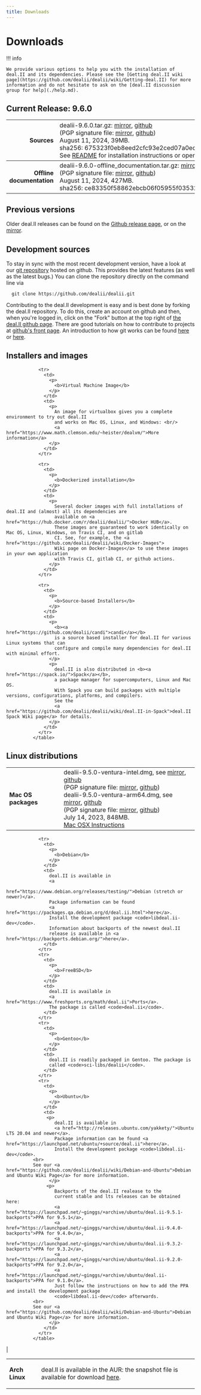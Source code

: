 ```yaml
---
title: Downloads
---
```


Downloads
======

!!! info

    We provide various options to help you with the installation of deal.II and its dependencies. Please see the [Getting deal.II wiki page](https://github.com/dealii/dealii/wiki/Getting-deal.II) for more information and do not hesitate to ask on the [deal.II discussion group for help](./help.md).


Current Release: 9.6.0
----------------------

Sources |   <span style="font-weight:normal">dealii-9.6.0.tar.gz:  [mirror](downloads/dealii-9.6.0.tar.gz), [github](https://github.com/dealii/dealii/releases/download/v9.6.0/dealii-9.6.0.tar.gz) <br> (PGP signature file: [mirror](downloads/dealii-9.6.0.tar.gz.asc), [github]("https://github.com/dealii/dealii/releases/download/v9.6.0/dealii-9.6.0.tar.gz.asc")) <br> August 11, 2024, 39MB. <br> sha256: 675323f0eb8eed2cfc93e2ced07a0ec5727c6a566ff9e7786c01a2ddcde17bed  <br> See [README](/9.6.0/readme.html) for installation instructions or open <code>doc/readme.html</code> after unpacking </span>|
-----------: |:-------------| 
<strong>Offline documentation</strong>      | dealii-9.6.0-offline_documentation.tar.gz: [mirror](downloads/dealii-9.6.0-offline_documentation.tar.gz), [github](https://github.com/dealii/dealii/releases/download/v9.6.0/dealii-9.6.0-offline_documentation.tar.gz) <br>  (PGP signature file: [mirror](downloads/dealii-9.6.0-offline_documentation.tar.gz.asc), [github](https://github.com/dealii/dealii/releases/download/v9.6.0/dealii-9.6.0-offline_documentation.tar.gz.asc)) <br>   August 11, 2024, 427MB. <br> sha256:&nbsp;ce83350f58862ebcb06f05955f03532a93695b0f7cffe772ccee2386d12a4e90 | 

Previous versions
-----------------

  Older deal.II releases can be found on the
                <a href="https://github.com/dealii/dealii/releases">Github release page</a>,
                or on the
                <a href="downloads/">mirror</a>.


Development sources
-------------------

 To stay in sync with the most recent development version,
                have a look at our
                <a href="https://github.com/dealii/dealii">git repository</a>
                hosted on github. This provides the latest features (as well
                as the latest bugs.)
                You can clone the repository directly on the command line via
```
  git clone https://github.com/dealii/dealii.git
```
 Contributing to the deal.II development is easy and is best done
                by forking the deal.II repository. To do this, create an account
                on github and then, when you're logged in, click on the "Fork"
                button at the top right
                of <a href="https://github.com/dealii/dealii">the deal.II github
                page</a>. There are good tutorials on how to contribute to
                projects at <a href="https://github.com/">github's front
                page</a>. An introduction to how git works can be found
                <a href="https://www.atlassian.com/git/tutorial">here</a>
        or <a href="https://marklodato.github.io/visual-git-guide/index-en.html">here</a>.
              </p>


Installers and images
---------------------

  <table class="table">
                <tr>
                  <td>
                    <p>
                      <b>
                        Mac OS packages
                      </b>
                    </p>
                  </td>
                  <td>
                    dealii-9.5.0-ventura-intel.dmg, see
                    <a
                      href="downloads/darwin-images/dealii-9.5.0-ventura-intel.dmg">mirror</a>,
                    <a href="https://github.com/dealii/dealii/releases/download/v9.5.0/dealii-9.5.0-ventura-intel.dmg">github</a>
                    <br/>
                    (PGP signature file:
                    <a href="downloads/darwin-images/dealii-9.5.0-ventura-intel.dmg.asc">mirror</a>,
                    <a href="https://github.com/dealii/dealii/releases/download/v9.5.0/dealii-9.5.0-ventura-intel.dmg.asc">github</a>)
                    <br/>
                    dealii-9.5.0-ventura-arm64.dmg, see
                    <a
                      href="downloads/darwin-images/dealii-9.5.0-ventura-arm64.dmg">mirror</a>,
                    <a href="https://github.com/dealii/dealii/releases/download/v9.5.0/dealii-9.5.0-ventura-arm64.dmg">github</a>
                    <br/>
                    (PGP signature file:
                    <a href="downloads/darwin-images/dealii-9.5.0-ventura-arm64.dmg.asc">mirror</a>,
                    <a href="https://github.com/dealii/dealii/releases/download/v9.5.0/dealii-9.5.0-ventura-arm64.dmg.asc">github</a>)
                    <br/>
                    July 14, 2023, 848MB.
                    <br/>
                    <a href="https://github.com/dealii/dealii/wiki/MacOSX">Mac OSX Instructions</a>
                  </td>
                </tr>

                <tr>
                  <td>
                    <p>
                      <b>Virtual Machine Image</b>
                    </p>
                  </td>
                  <td>
                    <p>
                      An image for virtualbox gives you a complete environment to try out deal.II
                      and works on Mac OS, Linux, and Windows: <br/>
                      <a href="https://www.math.clemson.edu/~heister/dealvm/">More information</a>
                    </p>
                  </td>
                </tr>

                <tr>
                  <td>
                    <p>
                      <b>Dockerized installation</b>
                    </p>
                  </td>
                  <td>
                    <p>
                      Several docker images with full installations of deal.II and (almost) all its dependencies are
                      available on <a href="https://hub.docker.com/r/dealii/dealii/">Docker HUB</a>.
                      These images are guaranteed to work identically on Mac OS, Linux, Windows, on Travis CI, and on gitlab
                      CI. See, for example, the <a href="https://github.com/dealii/dealii/wiki/Docker-Images">
                      Wiki page on Docker-Images</a> to use these images in your own application
                      with Travis CI, gitlab CI, or github actions.
                    </p>
                  </td>
                </tr>

                <tr>
                  <td>
                    <p>
                      <b>Source-based Installers</b>
                    </p>
                  </td>
                  <td>
                    <p>
                      <b><a href="https://github.com/dealii/candi">candi</a></b>
                      is a source based installer for deal.II for various Linux systems that can
                      configure and compile many dependencies for deal.II with minimal effort.
                    </p>
                    <p>
                      deal.II is also distributed in <b><a href="https://spack.io/">Spack</a></b>,
                      a package manager for supercomputers, Linux and Mac OS.
                      With Spack you can build packages with multiple versions, configurations, platforms, and compilers.
                      See the
                      <a href="https://github.com/dealii/dealii/wiki/deal.II-in-Spack">deal.II Spack Wiki page</a> for details.
                    </p>
                  </td>
                </tr>
              </table>


Linux distributions
-----------------

   <table class="table">
                <tr>
                   <td>
                     <p>
                       <b>Arch Linux</b>
                     </p>
                   </td>
                   <td>
                     deal.II is available in the AUR: the snapshot file is
                     available for download
                     <a href="https://aur.archlinux.org/packages/deal-ii/">
                       here</a>.
                   </td>
                </tr>

                <tr>
                  <td>
                    <p>
                      <b>Debian</b>
                    </p>
                  </td>
                  <td>
                    deal.II is available in
                    <a
                      href="https://www.debian.org/releases/testing/">Debian (stretch or newer)</a>.
                    Package information can be found
                    <a href="https://packages.qa.debian.org/d/deal.ii.html">here</a>.
                    Install the development package <code>libdeal.ii-dev</code>.
                    Information about backports of the newest deal.II
                    release is available in <a href="https://backports.debian.org/">here</a>.
                  </td>
                </tr>
                <tr>
                  <td>
                    <p>
                      <b>FreeBSD</b>
                    </p>
                  </td>
                  <td>
                    deal.II is available in
                    <a href="https://www.freshports.org/math/deal.ii">Ports</a>.
                    The package is called <code>deal.ii</code>.
                  </td>
                </tr>
                <tr>
                  <td>
                    <p>
                      <b>Gentoo</b>
                    </p>
                  </td>
                  <td>
                    deal.II is readily packaged in Gentoo. The package is
                    called <code>sci-libs/dealii</code>.
                  </td>
                </tr>
                <tr>
                  <td>
                    <p>
                      <b>Ubuntu</b>
                    </p>
                  </td>
                  <td>
                   <p>
                      deal.II is available in
                      <a href="http://releases.ubuntu.com/yakkety/">Ubuntu LTS 20.04 and newer</a>.
                      Package information can be found <a href="https://launchpad.net/ubuntu/+source/deal.ii">here</a>.
                      Install the development package <code>libdeal.ii-dev</code>.
		      <br>
		      See our <a href="https://github.com/dealii/dealii/wiki/Debian-and-Ubuntu">Debian and Ubuntu Wiki Page</a> for more information.
                    </p>
                   <p>
                      Backports of the deal.II realease to the
                      current stable and lts releases can be obtained here:
                      <a href="https://launchpad.net/~ginggs/+archive/ubuntu/deal.ii-9.5.1-backports">PPA for 9.5.1</a>,
                      <a href="https://launchpad.net/~ginggs/+archive/ubuntu/deal.ii-9.4.0-backports">PPA for 9.4.0</a>,
                      <a href="https://launchpad.net/~ginggs/+archive/ubuntu/deal.ii-9.3.2-backports">PPA for 9.3.2</a>,
                      <a href="https://launchpad.net/~ginggs/+archive/ubuntu/deal.ii-9.2.0-backports">PPA for 9.2.0</a>,
                      <a href="https://launchpad.net/~ginggs/+archive/ubuntu/deal.ii-backports">PPA for 9.1.0</a>.
                      Just follow the instructions on how to add the PPA and install the development package
                      <code>libdeal.ii-dev</code> afterwards.
		      <br>
		      See our <a href="https://github.com/dealii/dealii/wiki/Debian-and-Ubuntu">Debian and Ubuntu Wiki Page</a> for more information.
                    </p>
                  </td>
                </tr>
              </table>


|

